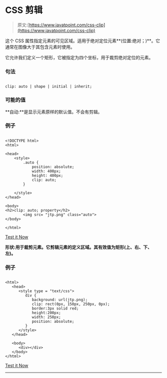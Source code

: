 # CSS 剪辑

> 原文:[https://www.javatpoint.com/css-clip](https://www.javatpoint.com/css-clip)

这个 CSS 属性指定元素的可见区域。适用于绝对定位元素**(位置:绝对；)**。它通常在图像大于其包含元素时使用。

它允许我们定义一个矩形，它被指定为四个坐标，用于裁剪绝对定位的元素。

### 句法

```

clip: auto | shape | initial | inherit;

```

### 可能的值

**自动:**是显示元素原样的默认值。不会有剪辑。

### 例子

```

<!DOCTYPE html> 
<html> 

<head> 
    <style> 
        .auto { 
            position: absolute; 
            width: 400px; 
            height: 400px; 
			clip: auto; 			
        } 

    </style> 
</head> 

<body> 
<h2>clip: auto; property</h2>
        <img src= "jtp.png" class="auto">
</body> 

</html>

```

[Test it Now](https://www.javatpoint.com/oprweb/test.jsp?filename=CSSClip1)

**形状:**用于裁剪元素。它剪辑元素的定义区域。其有效值为**矩形(上、右、下、左)。**

### 例子

```

<html>
   <head>
      <style type = "text/css">
         div {
            background: url(jtp.png);
            clip: rect(0px, 150px, 250px, 0px);
            border:3px solid red;
            height:200px;
            width: 250px;
            position: absolute;            
         }
      </style>
   </head>

   <body>
      <div></div>
   </body>
</html>

```

[Test it Now](https://www.javatpoint.com/oprweb/test.jsp?filename=CSSClip2)

* * *